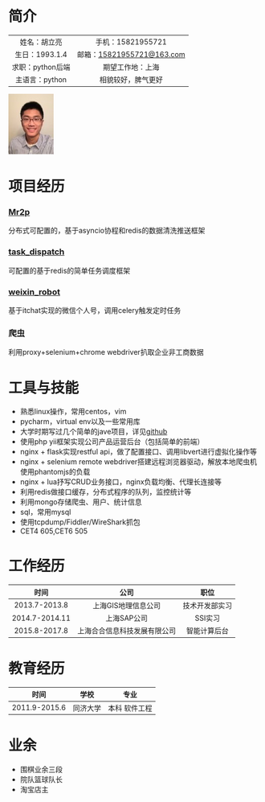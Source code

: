 # **简介**
| | |
| :----: | :----: |
| 姓名：胡立亮 | 手机：15821955721 |
| 生日：1993.1.4 | 邮箱：15821955721@163.com |
| 求职：python后端 | 期望工作地：上海 |
| 主语言：python | 相貌较好，脾气更好 |

![GitHub](https://github.com/Dkner/resume/blob/master/head.jpg)

# **项目经历**
### [Mr2p](https://github.com/Dkner/mr2p/tree/master)
分布式可配置的，基于asyncio协程和redis的数据清洗推送框架

### [task_dispatch](https://github.com/Dkner/task_dispatch_v4)
可配置的基于redis的简单任务调度框架

### [weixin_robot](https://github.com/Dkner/weixin_robot)
基于itchat实现的微信个人号，调用celery触发定时任务

### 爬虫
利用proxy+selenium+chrome webdriver扒取企业非工商数据

# **工具与技能**
* 熟悉linux操作，常用centos，vim
* pycharm，virtual env以及一些常用库
* 大学时期写过几个简单的jave项目，详见[github](https://github.com/Dkner?tab=repositories)
* 使用php yii框架实现公司产品运营后台（包括简单的前端）
* nginx + flask实现restful api，做了配置接口、调用libvert进行虚拟化操作等
* nginx + selenium remote webdriver搭建远程浏览器驱动，解放本地爬虫机使用phantomjs的负载
* nginx + lua抒写CRUD业务接口，nginx负载均衡、代理长连接等
* 利用redis做接口缓存，分布式程序的队列，监控统计等
* 利用mongo存储爬虫、用户、统计信息
* sql，常用mysql
* 使用tcpdump/Fiddler/WireShark抓包
* CET4 605,CET6 505

# **工作经历**
| 时间 | 公司 | 职位 |
| :----: | :----: | :----: |
| 2013.7-2013.8 | 上海GIS地理信息公司 | 技术开发部实习 |
| 2014.7-2014.11 | 上海SAP公司 | SSI实习 |
| 2015.8-2017.8 | 上海合合信息科技发展有限公司 | 智能计算后台 |

# **教育经历**
| 时间 | 学校 | 专业 |
| :----: | :----: | :----: |
| 2011.9-2015.6 | 同济大学 | 本科 软件工程 |

# **业余**
* 围棋业余三段
* 院队篮球队长
* 淘宝店主
